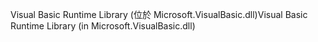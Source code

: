 <span data-ttu-id="cef9a-101">Visual Basic Runtime Library (位於 Microsoft.VisualBasic.dll)</span><span class="sxs-lookup"><span data-stu-id="cef9a-101">Visual Basic Runtime Library (in Microsoft.VisualBasic.dll)</span></span>